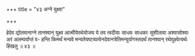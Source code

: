 +++
title = "४३ अग्ने युक्ष्वा"

+++

हेदेव द्योतमानाग्ने तानश्वान् युक्ष्व आत्मीयेरथेयोजय ये तव त्वदीयाः साधवः साधकाः सुशीलावा अश्वासोश्वाः अरं अलम्पर्याप्तं व- हन्ति किमर्थं मन्यवे मन्यतेयष्टव्यत्वेनदेवानत्रेतिमन्युर्यागस्तदर्थं तानश्वान् रथेयुक्ष्वेत्यर्थः हिखलु ॥ ४३ ॥